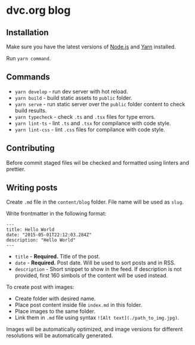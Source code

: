 # dvc.org blog

## Installation

Make sure you have the latest versions of [Node.js](https://nodejs.org)
and [Yarn](https://yarnpkg.com) installed.

Run `yarn command`.

## Commands

- `yarn develop` - run dev server with hot reload.
- `yarn build` - build static assets to `public` folder.
- `yarn serve` - run static server over the `public` folder content
  to check build results.
- `yarn typecheck` - check `.ts` and `.tsx` files for type errors.
- `yarn lint-ts` - lint `.ts` and `.tsx` for compilance with code style.
- `yarn lint-css` - lint `.css` files for compilance with code style.

## Contributing

Before commit staged files wil be checked and formatted using linters
and prettier.

## Writing posts

Create `.md` file in the `content/blog` folder. File name will be used as `slug`.

Write frontmatter in the following format:

```
---
title: Hello World
date: "2015-05-01T22:12:03.284Z"
description: "Hello World"
---
```

- `title` - **Required.** Title of the post.
- `date` - **Required.** Post date. Will be used to sort posts and in RSS.
- `description` - Short snippet to show in the feed. If description
  is not provided, first 160 simbols of the content will be used instead.

To create post with images:

- Create folder with desired name.
- Place post content inside file `index.md` in this folder.
- Place images to the same folder.
- Link them in `.md` file using syntax `![Alt text](./path_to_img.jpg)`.

Images will be automatically optimized, and image versions for different
resolutions will be automatically generated.
